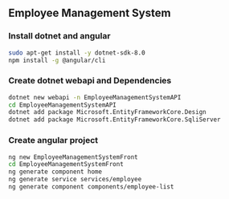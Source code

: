 ## Employee Management System
### Install dotnet and angular
```bash
sudo apt-get install -y dotnet-sdk-8.0
npm install -g @angular/cli
```

### Create dotnet webapi and Dependencies
```bash
dotnet new webapi -n EmployeeManagementSystemAPI
cd EmployeeManagementSystemAPI
dotnet add package Microsoft.EntityFrameworkCore.Design
dotnet add package Microsoft.EntityFrameworkCore.SqliServer
```

### Create angular project
```bash
ng new EmployeeManagementSystemFront
cd EmployeeManagementSystemFront
ng generate component home
ng generate service services/employee
ng generate component components/employee-list
```
